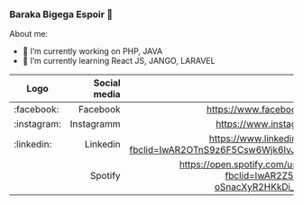 ### Baraka Bigega Espoir 👋


About me: 
- 🔭 I’m currently working on PHP, JAVA
- 🌱 I’m currently learning React JS, JANGO, LARAVEL


|Logo    | Social media               |  Link                                                                                        |
---------|--------------------------:|:---------------------------------------------------------------------------------------------:|
|:facebook:| Facebook                   |https://www.facebook.com/espoir.barakajoseph/   |
|:instagram:        | Instagramm              |https://www.instagram.com/espoir_baraka7/  |
|   :linkedin:     | Linkedin                     |https://www.linkedin.com/in/Espoir%20Baraka?fbclid=IwAR2OTnS9z6F5Csw6Wjk6IvJawWfmkEXrJByPeRVYvJaDfuYSdR87tPJDZqk  |
|        | Spotify                    |https://open.spotify.com/user/cydm3v8jrdj6h9m7t10324otk?fbclid=IwAR2Z5ACC8xUs4Y4rnRgMvn-oSnacXyR2HKkDi_BZOYgCgG_s8xLil1sNO28  |                                                                      

